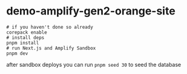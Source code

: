 # demo-amplify-gen2-orange-site

```console
# if you haven't done so already
corepack enable
# install deps
pnpm install
# run Next.js and Amplify Sandbox
pnpm dev
```

after sandbox deploys you can run `pnpm seed 30` to seed the database